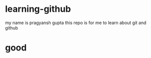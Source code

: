 # learning-github
my name is pragyansh gupta
this repo is for me to learn about git and github
# good

